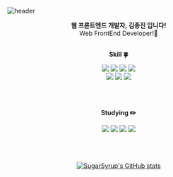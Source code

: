
<!--
**yoon828/yoon828** is a ✨ _special_ ✨ repository because its `README.md` (this file) appears on your GitHub profile.
 
Here are some ideas to get you  started:

- 🔭 I’m currently working on ...
- 🌱 I’m currently learning ...
- 👯 I’m looking to collaborate on ...
- 🤔 I’m looking for help with ...
- 💬 Ask me about ...
- 📫 How to reach me: ...
-->
<!-- 헤더 -->
![header](https://capsule-render.vercel.app/api?type=waving&color=#E3ACF9&height=200&section=header&text=Hello&desc=I'm%20SugarSyrup&fontSize=60&rotate=14&fontAlignY=25&fontAlign=75&descAlignY=43&descAlign=80&&animation=twinkling)

<div align=center>
<!--소개-->
 
<strong> 웹 프론트엔드 개발자, 김종진 입니다! </strong> 
<br/>
Web FrontEnd Developer!🦋
<br/><br/>
 
 
 <!--기술스택-->
  <strong> Skill :four_leaf_clover: </strong>

  <!--프론트-->
  <img src="https://img.shields.io/badge/React-61DAFB?style=flat&logo=React&logoColor=white"/>
  <img src="https://img.shields.io/badge/Recoil-764ABC?style=flat&logo=Recoil&logoColor=white"/>
  <img src="https://img.shields.io/badge/TypeScript-3178C6?style=flat&logo=TypeScript&logoColor=white"/>
  <img src="https://img.shields.io/badge/JavaScript-F7DF1E?style=flat&logo=JavaScript&logoColor=white"/>

  <br/>
  <!--번들러 -->
   <img src="https://img.shields.io/badge/Webpack-8DD6F9?style=flat&logo=Webpack&logoColor=white"/>
   <img src="https://img.shields.io/badge/Babel-F9DC3E?style=flat&logo=Babel&logoColor=white"/>
   <img src="https://img.shields.io/badge/ESLint-4B32C3?style=flat&logo=ESLint&logoColor=white"/>
  
<br/><br/>
  
 <!--공부중 -->
 
  <strong> Studying :pencil2: </strong> 
 
 
 <img src="https://img.shields.io/badge/TypeScript-3178C6?style=flat&logo=TypeScript&logoColor=white"/>
 <img src="https://img.shields.io/badge/Redux-764ABC?style=flat&logo=Redux&logoColor=white"/>
 <img src="https://img.shields.io/badge/Next.js-000000?style=flat&logo=Next.js&logoColor=white"/>
 <img src="https://img.shields.io/badge/Jest-C21325?style=flat&logo=Jest&logoColor=white"/>
  <!--백-->
  <br/>
 <!--언어 및 툴 --> <br/>

 <br/>
 <br/>

[![SugarSyrup's GitHub stats](https://github-readme-stats.vercel.app/api?username=SugarSyrup&show_icons=true&theme=tokyonight)](https://github.com/anuraghazra/github-readme-stats)
<br/><br/><br/>
  
 
</div>

